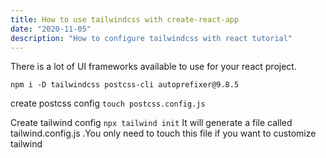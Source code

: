 ```yaml
---
title: How to use tailwindcss with create-react-app
date: "2020-11-05"
description: "How to configure tailwindcss with react tutorial"
---
```


There is a lot of UI frameworks available to use for your react project.

`npm i -D tailwindcss postcss-cli autoprefixer@9.8.5`


create postcss config
`touch postcss.config.js`


Create tailwind config
`npx tailwind init`
It will generate a file called tailwind.config.js .You only need to touch this file if you want to customize tailwind

